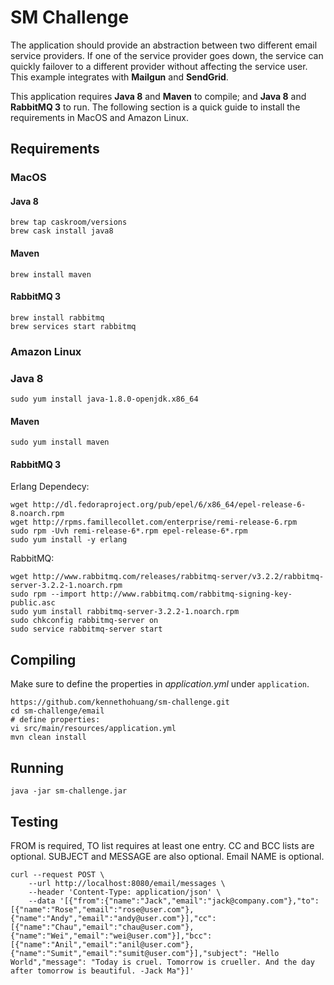 # SM Challenge

The application should provide an abstraction between two different email service providers. If one of the service provider goes down, the service can quickly failover to a different provider without affecting the service user. This example integrates with **Mailgun** and **SendGrid**.

This application requires **Java 8** and **Maven** to compile; and **Java 8** and **RabbitMQ 3** to run. The following section is a quick guide to install the requirements in MacOS and Amazon Linux.

## Requirements

### MacOS

#### Java 8
```
brew tap caskroom/versions
brew cask install java8
```

#### Maven
```
brew install maven
```

#### RabbitMQ 3
```
brew install rabbitmq
brew services start rabbitmq
```

### Amazon Linux

### Java 8
```
sudo yum install java-1.8.0-openjdk.x86_64
```

#### Maven
```
sudo yum install maven
```

#### RabbitMQ 3

Erlang Dependecy:

```
wget http://dl.fedoraproject.org/pub/epel/6/x86_64/epel-release-6-8.noarch.rpm
wget http://rpms.famillecollet.com/enterprise/remi-release-6.rpm
sudo rpm -Uvh remi-release-6*.rpm epel-release-6*.rpm
sudo yum install -y erlang
```

RabbitMQ:

```
wget http://www.rabbitmq.com/releases/rabbitmq-server/v3.2.2/rabbitmq-server-3.2.2-1.noarch.rpm
sudo rpm --import http://www.rabbitmq.com/rabbitmq-signing-key-public.asc
sudo yum install rabbitmq-server-3.2.2-1.noarch.rpm
sudo chkconfig rabbitmq-server on
sudo service rabbitmq-server start
```

## Compiling
Make sure to define the properties in *application.yml* under `application`.

```
https://github.com/kennethohuang/sm-challenge.git
cd sm-challenge/email
# define properties:
vi src/main/resources/application.yml
mvn clean install
```

## Running

```
java -jar sm-challenge.jar
```

## Testing
FROM is required, TO list requires at least one entry. CC and BCC lists are optional. SUBJECT and MESSAGE are also optional. Email NAME is optional.

```
curl --request POST \
	--url http://localhost:8080/email/messages \
	--header 'Content-Type: application/json' \
	--data '[{"from":{"name":"Jack","email":"jack@company.com"},"to":[{"name":"Rose","email":"rose@user.com"},{"name":"Andy","email":"andy@user.com"}],"cc":[{"name":"Chau","email":"chau@user.com"},{"name":"Wei","email":"wei@user.com"}],"bcc":[{"name":"Anil","email":"anil@user.com"},{"name":"Sumit","email":"sumit@user.com"}],"subject": "Hello World","message": "Today is cruel. Tomorrow is crueller. And the day after tomorrow is beautiful. -Jack Ma"}]'
```